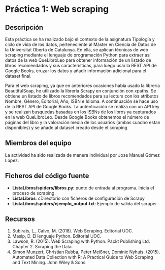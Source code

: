 # Práctica 1: Web scraping

## Descripción
Esta práctica se ha realizado bajo el contexto de la asignatura Tipología y ciclo de vida de los datos, perteneciente al Máster en Ciencia de Datos de la Universitat Oberta de Catalunya. En ella, se aplican técnicas de web scraping mediante el lenguaje de programación Python para extraer así datos de la web QueLibroLeo para obtener información de un listado de libros recomendados y sus características, para luego usar la REST API de Google Books, cruzar los datos y añadir información adicional para el dataset final.

Para el web scraping, ya que en anteriores ocasiones había usado la librería BeautifulSoap, he utilizado la librería Scrapy en conjunción con xpaths. Se obtiene un listado de libros recomendados para su lectura con los atributos Nombre, Género, Editorial, Año, ISBN e Idioma. A continuación se hace uso de la REST API de Google Books. La autenticación se realiza con un API key y se realizan busquedas basadas en los ISBNs de los libros ya capturados en la web QueLibroLeo. Desde Google Books obtenemos el número de páginas del libro y la valoración media de los usuarios (ambas cuadno estan disponibles) y se añade al dataset creado desde el scraping.

## Miembros del equipo
La actividad ha sido realizada de manera individual por Jose Manuel Gómez López.

## Ficheros del código fuente

* **ListaLibros/spiders/libros.py**: punto de entrada al programa. Inicia el proceso de scraping.
* **ListaLibros**: cDirectorio con ficheros de configuración de Scrapy
* **ListaLibros/spiders/ejemplo_output.txt**: Ejemplo de salida del scraper
## Recursos

1. Subirats, L., Calvo, M. (2018). Web Scraping. Editorial UOC.
2. Masip, D. El lenguaje Python. Editorial UOC.
2. Lawson, R. (2015). Web Scraping with Python. Packt Publishing Ltd. Chapter 2. Scraping the Data.
4. Simon Munzert, Christian Rubba, Peter Meißner, Dominic Nyhuis. (2015). Automated Data Collection with R: A Practical Guide to Web Scraping and Text Mining. John Wiley & Sons.

